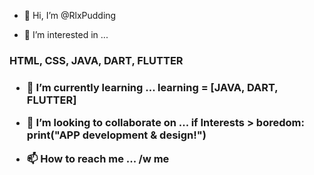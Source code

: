 - 👋 Hi, I’m @RlxPudding

- 👀 I’m interested in ...
<h3>HTML, CSS, JAVA, DART, FLUTTER<h3>

- 🌱 I’m currently learning ...
learning = [JAVA, DART, FLUTTER]

- 💞️ I’m looking to collaborate on ...
if Interests > boredom:
  print("APP development & design!")
  
- 📫 How to reach me ...
/w me

<!---
RlxPudding/RlxPudding is a ✨ special ✨ repository because its `README.md` (this file) appears on your GitHub profile.
You can click the Preview link to take a look at your changes.
--->
